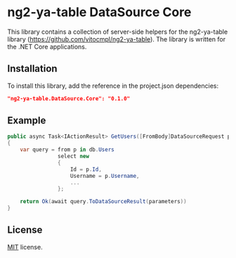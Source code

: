 ng2-ya-table DataSource Core
===============================

This library contains a collection of server-side helpers for the ng2-ya-table library (https://github.com/vitocmpl/ng2-ya-table). 
The library is written for the .NET Core applications.

## Installation
To install this library, add the reference in the project.json dependencies:

```json
"ng2-ya-table.DataSource.Core": "0.1.0"
```

## Example 

```csharp
public async Task<IActionResult> GetUsers([FromBody]DataSourceRequest parameters)
{
    var query = from p in db.Users
                select new
                {
                    Id = p.Id,
                    Username = p.Username,
                    ...
                };

    return Ok(await query.ToDataSourceResult(parameters))
}
```

## License

[MIT](LICENSE) license.